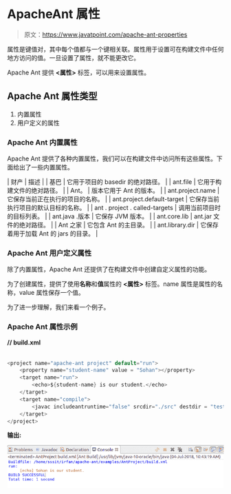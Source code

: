 # ApacheAnt 属性

> 原文：<https://www.javatpoint.com/apache-ant-properties>

属性是键值对，其中每个值都与一个键相关联。属性用于设置可在构建文件中任何地方访问的值。一旦设置了属性，就不能更改它。

Apache Ant 提供 **<属性>** 标签，可以用来设置属性。

## Apache Ant 属性类型

1.  内置属性
2.  用户定义的属性

### Apache Ant 内置属性

Apache Ant 提供了各种内置属性，我们可以在构建文件中访问所有这些属性。下面给出了一些内置属性。

| 财产 | 描述 |
| 基巴 | 它用于项目的 basedir 的绝对路径。 |
| ant.file | 它用于构建文件的绝对路径。 |
| Ant。 | 版本它用于 Ant 的版本。 |
| ant.project.name | 它保存当前正在执行的项目的名称。 |
| ant.project.default-target | 它保存当前执行项目的默认目标的名称。 |
| ant . project . called-targets | 调用当前项目时的目标列表。 |
| ant.java .版本 | 它保存 JVM 版本。 |
| ant.core.lib | ant.jar 文件的绝对路径。 |
| Ant 之家 | 它包含 Ant 的主目录。 |
| ant.library.dir | 它保存着用于加载 Ant 的 jars 的目录。 |

### Apache Ant 用户定义属性

除了内置属性，Apache Ant 还提供了在构建文件中创建自定义属性的功能。

为了创建属性，提供了使用**名称**和**值**属性的 **<属性>** 标签。name 属性是属性的名称，value 属性保存一个值。

为了进一步理解，我们来看一个例子。

### Apache Ant 属性示例

**// build.xml**

```java

<project name="apache-ant project" default="run">
	<property name="student-name" value = "Sohan"></property>
	<target name="run">
		<echo>${student-name} is our student.</echo>
	</target>
	<target name="compile">
		<javac includeantruntime="false" srcdir="./src" destdir = "test"></javac>
	</target>
</project>

```

**输出:**

![Apache Ant Properties](img/de3275379b4e595eef09b6c7124d6a1b.png)